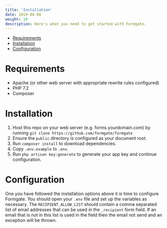 ```yaml
---
title: 'Installation'
date: 2019-04-08
weight: 10
description: Here's what you need to get started with Formgate.
---
```


- [Requirements](#requirements)
- [Installation](#installation)
- [Configuration](#configuration)

# <a name="requirements"></a> Requirements

* Apache (or other web server with appropriate rewrite rules configured)
* PHP 7.2
* Composer

# <a name="installation"></a> Installation

1. Host this repo on your web server (e.g. forms.yourdomain.com) by running `git clone https://github.com/formgate/formgate`
2. Ensure the `public` directory is configured as your document root.
3. Run `composer install` to download dependencies.
4. Copy `.env.example` to `.env`.
5. Run `php artisan key:generate` to generate your app key and continue configuration.

# <a name="configuration"></a> Configuration

One you have followed the installation options above it is time to configure Formgate. You should open your `.env` file and set up the variables as necessary. The `RECIPIENT_ALLOW_LIST` should contain a comma separated list of email addresses that can be used in the `_recipient` form field. If an email that is not in this list is used in the field then the email not send and an exception will be thrown.
